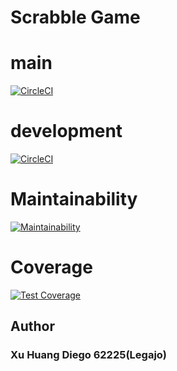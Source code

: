 # Scrabble Game



# main
[![CircleCI](https://dl.circleci.com/status-badge/img/gh/um-computacion-tm/scrabble-2023-DiegoXuHuang/tree/main.svg?style=svg)](https://dl.circleci.com/status-badge/redirect/gh/um-computacion-tm/scrabble-2023-DiegoXuHuang/tree/main)
# development
[![CircleCI](https://dl.circleci.com/status-badge/img/gh/um-computacion-tm/scrabble-2023-DiegoXuHuang/tree/development.svg?style=svg)](https://dl.circleci.com/status-badge/redirect/gh/um-computacion-tm/scrabble-2023-DiegoXuHuang/tree/development)
# Maintainability
[![Maintainability](https://api.codeclimate.com/v1/badges/5cecdd26079c4eddf2de/maintainability)](https://codeclimate.com/github/um-computacion-tm/scrabble-2023-DiegoXuHuang/maintainability)
# Coverage
[![Test Coverage](https://api.codeclimate.com/v1/badges/5cecdd26079c4eddf2de/test_coverage)](https://codeclimate.com/github/um-computacion-tm/scrabble-2023-DiegoXuHuang/test_coverage)


## Author 
### Xu Huang Diego 62225(Legajo)
